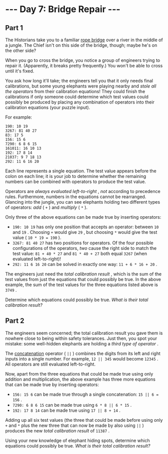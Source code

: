 # --- Day 7: Bridge Repair ---

## Part 1



The Historians take you to a familiar
[rope bridge](/2022/day/9)
over a river in the middle of a jungle. The Chief isn't on this side of the bridge, though; maybe he's on the other side?

When you go to cross the bridge, you notice a group of engineers trying to repair it. (Apparently, it breaks pretty frequently.) You won't be able to cross until it's fixed.

You ask how long it'll take; the engineers tell you that it only needs final calibrations, but some young elephants were playing nearby and
*stole all the operators*
from their calibration equations! They could finish the calibrations if only someone could determine which test values could possibly be produced by placing any combination of operators into their calibration equations (your puzzle input).

For example:

```
190: 10 19
3267: 81 40 27
83: 17 5
156: 15 6
7290: 6 8 6 15
161011: 16 10 13
192: 17 8 14
21037: 9 7 18 13
292: 11 6 16 20

```

Each line represents a single equation. The test value appears before the colon on each line; it is your job to determine whether the remaining numbers can be combined with operators to produce the test value.

Operators are
*always evaluated left-to-right*
,
*not*
according to precedence rules. Furthermore, numbers in the equations cannot be rearranged. Glancing into the jungle, you can see elephants holding two different types of operators:
*add*
(
`+`
) and
*multiply*
(
`*`
).

Only three of the above equations can be made true by inserting operators:

* `190: 10 19`
  has only one position that accepts an operator: between
  `10`
  and
  `19`
  . Choosing
  `+`
  would give
  `29`
  , but choosing
  `*`
  would give the test value (
  `10 * 19 = 190`
  ).
* `3267: 81 40 27`
  has two positions for operators. Of the four possible configurations of the operators,
  *two*
  cause the right side to match the test value:
  `81 + 40 * 27`
  and
  `81 * 40 + 27`
  both equal
  `3267`
  (when evaluated left-to-right)!
* `292: 11 6 16 20`
  can be solved in exactly one way:
  `11 + 6 * 16 + 20`
  .

The engineers just need the
*total calibration result*
, which is the sum of the test values from just the equations that could possibly be true. In the above example, the sum of the test values for the three equations listed above is
`3749`
.

Determine which equations could possibly be true.
*What is their total calibration result?*




## Part 2



The engineers seem concerned; the total calibration result you gave them is nowhere close to being within safety tolerances. Just then, you spot your mistake: some well-hidden elephants are holding a
*third type of operator*
.

The
[concatenation](https://en.wikipedia.org/wiki/Concatenation)
operator (
`||`
) combines the digits from its left and right inputs into a single number. For example,
`12 || 345`
would become
`12345`
. All operators are still evaluated left-to-right.

Now, apart from the three equations that could be made true using only addition and multiplication, the above example has three more equations that can be made true by inserting operators:

* `156: 15 6`
  can be made true through a single concatenation:
  `15 || 6 = 156`
  .
* `7290: 6 8 6 15`
  can be made true using
  `6 * 8 || 6 * 15`
  .
* `192: 17 8 14`
  can be made true using
  `17 || 8 + 14`
  .

Adding up all six test values (the three that could be made before using only
`+`
and
`*`
plus the new three that can now be made by also using
`||`
) produces the new
*total calibration result*
of
`11387`
.

Using your new knowledge of elephant hiding spots, determine which equations could possibly be true.
*What is their total calibration result?*




